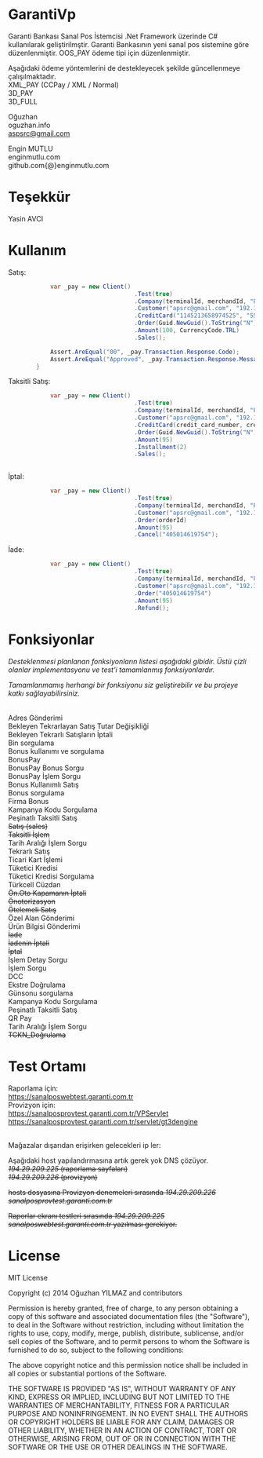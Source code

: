 GarantiVp
=========

Garanti Bankası Sanal Pos İstemcisi .Net Framework üzerinde C# kullanılarak geliştirilmştir. 
Garanti Bankasının yeni sanal pos sistemine göre düzenlenmiştir. 
OOS_PAY ödeme tipi için düzenlenmiştir.

Aşağıdaki ödeme yöntemlerini de destekleyecek şekilde güncellenmeye çalışılmaktadır.<br/>
XML_PAY (CCPay / XML / Normal)<br/>
3D_PAY<br/>
3D_FULL<br/>

Oğuzhan<br/>
oguzhan.info<br/>
aspsrc@gmail.com<br/>

Engin MUTLU<br/>
enginmutlu.com<br/>
github.com{@}enginmutlu.com<br/>

Teşekkür
=========
Yasin AVCI

Kullanım
=========

Satış:
```C#
            var _pay = new Client()
                                    .Test(true)
                                    .Company(terminalId, merchandId, "PROVAUT", Password)
                                    .Customer("apsrc@gmail.com", "192.168.0.1")
                                    .CreditCard("1145213658974525", "555", 5, 2015)
                                    .Order(Guid.NewGuid().ToString("N"))
                                    .Amount(100, CurrencyCode.TRL)
                                    .Sales();

            Assert.AreEqual("00", _pay.Transaction.Response.Code);
            Assert.AreEqual("Approved", _pay.Transaction.Response.Message);
        }
```

Taksitli Satış:
```C#
            var _pay = new Client()
                                    .Test(true)
                                    .Company(terminalId, merchandId, "PROVAUT", Password)
                                    .Customer("apsrc@gmail.com", "192.168.0.1")
                                    .CreditCard(credit_card_number, credit_card_cvv2, credit_card_month, credit_card_year)
                                    .Order(Guid.NewGuid().ToString("N"))
                                    .Amount(95)
                                    .Installment(2)
                                    .Sales();
                                
```

İptal:
```C#
            var _pay = new Client()
                                    .Test(true)
                                    .Company(terminalId, merchandId, "PROVRFN", Password)
                                    .Customer("apsrc@gmail.com", "192.168.0.1")
                                    .Order(orderId)
                                    .Amount(95)
                                    .Cancel("405014619754");
```

İade:
```C#
            var _pay = new Client()
                                    .Test(true)
                                    .Company(terminalId, merchandId, "PROVAUT", Password)
                                    .Customer("apsrc@gmail.com", "192.168.0.1")
                                    .Order("405014619754")
                                    .Amount(95)
                                    .Refund();
```

Fonksiyonlar
=========

<h6>
Desteklenmesi planlanan fonksiyonların listesi aşağıdaki gibidir. Üstü çizli olanlar implementasyonu ve test'i tamamlanmış fonksiyonlardır.

Tamamlanmamış herhangi bir fonksiyonu siz geliştirebilir ve bu projeye katkı sağlayabilirsiniz.
</h6>

Adres Gönderimi<br/>
Bekleyen Tekrarlayan Satış Tutar Değişikliği<br/>
Bekleyen Tekrarlı Satışların İptali<br/>
Bin sorgulama<br/>
Bonus kullanımı ve sorgulama<br/>
BonusPay<br/>
BonusPay Bonus Sorgu<br/>
BonusPay İşlem Sorgu<br/>
Bonus Kullanımlı Satış<br/>
Bonus sorgulama<br/>
Firma Bonus<br/>
Kampanya Kodu Sorgulama<br/>
Peşinatlı Taksitli Satış<br/>
~~Satış (sales)~~<br/>
~~Taksitli İşlem~~<br/>
Tarih Aralığı İşlem Sorgu<br/>
Tekrarlı Satış<br/>
Ticari Kart İşlemi<br/>
Tüketici Kredisi<br/>
Tüketici Kredisi Sorgulama<br/>
Türkcell Cüzdan<br/>
~~Ön.Oto Kapamanın İptali~~<br/>
~~Önotorizasyon~~<br/>
~~Ötelemeli Satış~~<br/>
Özel Alan Gönderimi<br/>
Ürün Bilgisi Gönderimi<br/>
~~İade~~<br/>
~~İadenin İptali~~<br/>
~~İptal~~<br/>
İşlem Detay Sorgu<br/>
İşlem Sorgu<br/>
DCC<br/>
Ekstre Doğrulama<br/>
Günsonu sorgulama<br/>
Kampanya Kodu Sorgulama<br/>
Peşinatlı Taksitli Satış<br/>
QR Pay<br/>
Tarih Aralığı İşlem Sorgu<br/>
~~TCKN_Doğrulama~~<br/>


Test Ortamı
=========

Raporlama için:<br/>
https://sanalposwebtest.garanti.com.tr
<br/>
Provizyon için:<br/>
https://sanalposprovtest.garanti.com.tr/VPServlet<br/>
https://sanalposprovtest.garanti.com.tr/servlet/gt3dengine<br/>

<br/>
Mağazalar dışarıdan erişirken gelecekleri ip ler:

Aşağıdaki host yapılandırmasına artık gerek yok DNS çözüyor.<br/>
~~*194.29.209.225* (raporlama sayfaları)~~<br/>
~~*194.29.209.226* (provizyon)~~<br/>

~~hosts dosyasına Provizyon denemeleri sırasında *194.29.209.226 sanalposprovtest.garanti.com.tr*~~
 
~~Raporlar ekranı testleri sırasında *194.29.209.225  sanalposwebtest.garanti.com.tr* yazılması gerekiyor.~~

License
======

MIT License

Copyright (c) 2014 Oğuzhan YILMAZ and contributors

Permission is hereby granted, free of charge, to any person obtaining a copy
of this software and associated documentation files (the "Software"), to deal
in the Software without restriction, including without limitation the rights
to use, copy, modify, merge, publish, distribute, sublicense, and/or sell
copies of the Software, and to permit persons to whom the Software is
furnished to do so, subject to the following conditions:

The above copyright notice and this permission notice shall be included in all
copies or substantial portions of the Software.

THE SOFTWARE IS PROVIDED "AS IS", WITHOUT WARRANTY OF ANY KIND, EXPRESS OR
IMPLIED, INCLUDING BUT NOT LIMITED TO THE WARRANTIES OF MERCHANTABILITY,
FITNESS FOR A PARTICULAR PURPOSE AND NONINFRINGEMENT. IN NO EVENT SHALL THE
AUTHORS OR COPYRIGHT HOLDERS BE LIABLE FOR ANY CLAIM, DAMAGES OR OTHER
LIABILITY, WHETHER IN AN ACTION OF CONTRACT, TORT OR OTHERWISE, ARISING FROM,
OUT OF OR IN CONNECTION WITH THE SOFTWARE OR THE USE OR OTHER DEALINGS IN THE
SOFTWARE.
